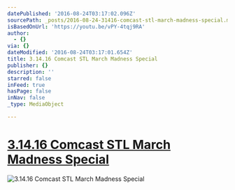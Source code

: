 ```yaml
---
datePublished: '2016-08-24T03:17:02.096Z'
sourcePath: _posts/2016-08-24-31416-comcast-stl-march-madness-special.md
isBasedOnUrl: 'https://youtu.be/vPY-4tqj9RA'
author:
  - {}
via: {}
dateModified: '2016-08-24T03:17:01.654Z'
title: 3.14.16 Comcast STL March Madness Special
publisher: {}
description: ''
starred: false
inFeed: true
hasPage: false
inNav: false
_type: MediaObject

---
```

# [3.14.16 Comcast STL March Madness Special][0]
![3.14.16 Comcast STL March Madness Special](https://the-grid-user-content.s3-us-west-2.amazonaws.com/08a7e3d3-1f1a-41f4-a228-13ea734f241e.jpg)

[0]: https://youtu.be/vPY-4tqj9RA "3.14.16"